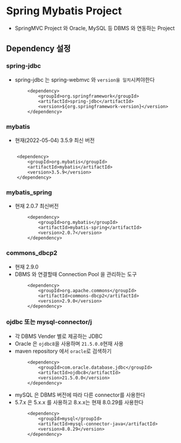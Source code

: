 # Spring Mybatis Project
* SpringMVC Project 와 Oracle, MySQL 등 DBMS 와 연동하는 Project

## Dependency 설정
### spring-jdbc
* spring-jdbc 는 spring-webmvc 와 ```version을 일치```시켜야한다
```
		<dependency>
			<groupId>org.springframework</groupId>
			<artifactId>spring-jdbc</artifactId>
			<version>${org.springframework-version}</version>
		</dependency>
```
### mybatis
* 현재(2022-05-04) 3.5.9 최신 버전
```

	<dependency>
    	<groupId>org.mybatis</groupId>
    	<artifactId>mybatis</artifactId>
   		<version>3.5.9</version>
	</dependency>

```
### mybatis_spring
* 현재 2.0.7 최신버전
```
		<dependency>
			<groupId>org.mybatis</groupId>
			<artifactId>mybatis-spring</artifactId>
			<version>2.0.7</version>
		</dependency>

```
### commons_dbcp2
* 현재 2.9.0
* DBMS 와 연결할때 Connection Pool 을 관리하는 도구
```
		<dependency>
			<groupId>org.apache.commons</groupId>
			<artifactId>commons-dbcp2</artifactId>
			<version>2.9.0</version>
		</dependency>

```
### ojdbc 또는 mysql-connector/j
* 각 DBMS Vender 별로 제공하는 JDBC
* Oracle 은 ```ojdbc8```을 사용하며 ```21.5.0.0```현재 사용
* maven repository 에서 ```oracle```로 검색하기
```
		<dependency>
			<groupId>com.oracle.database.jdbc</groupId>
			<artifactId>ojdbc8</artifactId>
			<version>21.5.0.0</version>
		</dependency>

```
* mySQL 은 DBMS 버전에 따라 다른 	connector를 사용한다
* 5.7.x 은 5.x.x 를 사용하고 8.x.x는 현재 8.0.29를 사용한다
```
		<dependency>
			<groupId>mysql</groupId>
			<artifactId>mysql-connector-java</artifactId>
			<version>8.0.29</version>
		</dependency>

```
